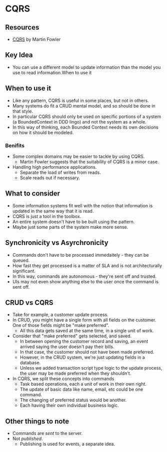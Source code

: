 # CQRS

## Resources

- [CQRS](https://martinfowler.com/bliki/CQRS.html) by Martin Fowler

## Key Idea

- You can use a different model to update information than the model you use to read information.When to use it

## When to use it
- Like any pattern, CQRS is useful in some places, but not in others.
- Many systems do fit a CRUD mental model, and so should be done in that style.
- In particular CQRS should only be used on specific portions of a system (a BoundedContext in DDD lingo) and not the system as a whole. 
- 	In this way of thinking, each Bounded Context needs its own decisions on how it should be modeled.

### Benifits

- Some complex domains may be easier to tackle by using CQRS.
  - Martin Fowler suggests that the suitability of CQRS is a minor case.
- Handling high performance applications.
  - Separate the load of writes from reads.
  - Scale reads out if necessary.

## What to consider

- Some information systems fit well with the notion that information is updated in the same way that it is read.
- CQRS is just a tool in the toolbox.
- An entire system doesn't have to be built using the pattern.
- Maybe just some parts of the system make more sense.

## Synchronicity vs Asyrchronicity

- Commands don't have to be processed immedaitely - they can be queued.
- How fast they get processed is a matter of SLA and is not architecturally significant.
- In this way, commands are autonomous - they're sent off and trusted.
- UIs may not even show anything else to the user once the command is sent off.

## CRUD vs CQRS

- Take for example, a customer update process.
- In CRUD, you might have a single form with all fields on the customer. One of those fields might be "make preferred".
  - All this data gets saved at the same time, in a single unit of work.
- Consider that "make preferred" gets selected, and saved.
  - In between opening the customer record and saving, an event arrived saying the user doesn't pay their bills.
  - In that case, the customer should not have been made preferred.
  - However, in the CRUD system, we're just updating fields in a database.
  - Unless we added transaction script type logic to the update process, the user may be made preferred when they shouldn't.
- In CQRS, we split these concepts into commands
  - Task based operations, each a unit of work in their own right.
  - The update of basic data like name, email, etc could be one command.
  - The changing of preferred status would be another.
  - Each having their own individual business logic.

## Other things to note

- Commands are _sent_ to the server.
- Not _published_.
  - Publishing is used for events, a separate idea.
